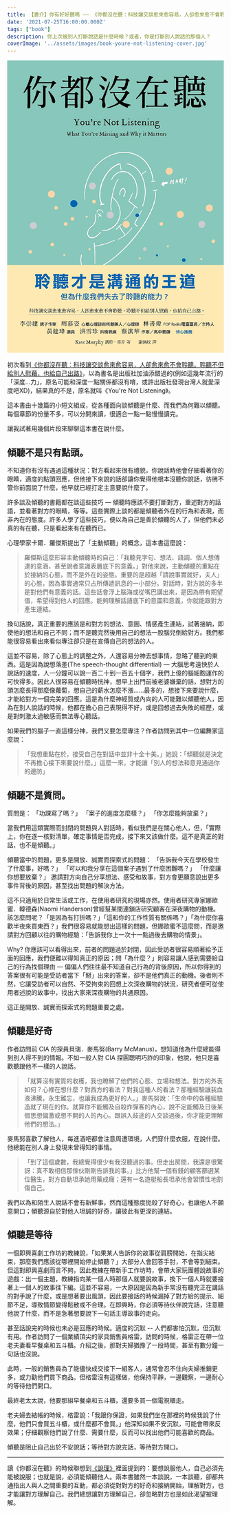 ```yaml
---
title: 【書介】你有好好聽嗎 –– 《你都沒在聽：科技讓交談愈來愈容易，人卻愈來愈不會聆聽。聆聽不但給別人慰藉，也給自己出路》
date: '2021-07-25T16:00:00.000Z'
tags: ["book"]
description: 你上次被別人打斷說話是什麼時候？或者，你是打斷別人說話的那個人？
coverImage: '../assets/images/book-youre-not-listening-cover.jpg'
---
```


![《你都沒在聽》書封](../assets/images/book-youre-not-listening-cover.jpg)

初次看到<a href="https://www.taaze.tw/apredir.html?150626301/https://www.taaze.tw/products/11100918546.html?" target="_blank">《你都沒在聽︰科技讓交談愈來愈容易，人卻愈來愈不會聆聽。聆聽不但給別人慰藉，也給自己出路》</a>，以為書名是出版社加油添醋過的(例如這幾年流行的「深度...力」，原名可能和深度一點關係都沒有唷，或許出版社發現台灣人就愛深度吧XD)，結果真的不是，原名就叫《You're Not Listening》。

這本書由十幾篇的小短文組成，從各種面向談傾聽是什麼、而我們為何難以傾聽。每個章節的份量不多，可以分開來讀，很適合一點一點慢慢讀完。

讓我試著用幾個片段來聊聊這本書在說什麼。

## 傾聽不是只有點頭。

不知道你有沒有遇過這種狀況：對方看起來很有禮貌，你說話時他會仔細看著你的眼睛，適度的點頭回應，但他接下來說的話卻讓你覺得他根本沒聽你說話，彷彿不管你前面說了什麼，他早就已經打定主意要說什麼了。

許多談及傾聽的書籍都在談這些技巧 –– 傾聽時應該不要打斷對方，重述對方的話語，並看著對方的眼睛，等等。這些實際上談的都是傾聽者外在的行為和表現，而非內在的態度。許多人學了這些技巧，便以為自己是善於傾聽的人了，但他們未必真的有在聽，只是看起來有在聽而已。

心理學家卡爾．羅傑斯提出了「主動傾聽」的概念，這本書這麼說：

> 羅傑斯這麼形容主動傾聽時的自己：「我聽見字句、想法、語調、個人想傳達的意涵，甚至說者意識表層底下的意義。」對他來說，主動傾聽的重點在於接納的心態，而不是外在的姿態。重要的是超越「請說事實就好，夫人」的心態，因為事實通常只占所傳遞訊息的一小部分。對話時，對方說的多半是對他們有意義的話。這些話會浮上腦海或從嘴巴講出來，是因為帶有期望值，希望得到他人的回應。能夠理解話語底下的意圖和意義，你就能跟對方產生連結。

換句話說，真正重要的應該是和對方的想法、意圖、情感產生連結，試著接納，即使他的想法和自己不同；而不是聽完然後用自己的想法一股腦兒倒給對方。我們都能很容易看出來看似專注卻只是在宣傳自己的想法的人。

這並不容易，除了心態上的調整之外，人還容易分神去想事情，忽略了聽到的東西。這是因為說想落差(The speech-thought differential) –– 大腦思考遠快於人說話的速度，人一分鐘可以說一百二十到一百五十個字，我們上億的腦細胞運作的可快得多。因此人很容易在傾聽時恍神，想早上出門前被老婆嫌棄的話，想對方的頭怎麼長得那麼像蘿蔔，想自己的薪水怎麼不漲......最多的，想接下來要說什麼，才能給對方一個完美的回應。這是為什麼神經質或內向的人可能難以傾聽他人，因為在別人說話的時候，他都在擔心自己表現得不好，或是回想過去失敗的經歷，或是對刺激太過敏感而無法專心聽話。

如果我們的腦子一直這樣分神，我們又要怎麼專注？作者訪問到其中一位編舞家這麼說：

>「我想重點在於，接受自己在對話中並非十全十美。」她說：「傾聽就是決定不再擔心接下來要說什麼。」這麼一來，才能讓「別人的想法和意見通過你的邊防」

## 傾聽不是質問。

質問是：
「功課寫了嗎？」
「案子的進度怎麼樣？」
「你怎麼能夠放棄？」

當我們用這類實際而封閉的問題與人對話時，看似我們是在關心他人，但，「實際上，你在逐一核對清單，確定事情是否完成，接下來又該做什麼。這不是真正的對話，也不是傾聽。」

傾聽當中的問題，更多是開放、誠實而探索式的問題：
「告訴我今天在學校發生了什麼事，好嗎？」
「可以和我分享在這個案子遇到了什麼困難嗎？」
「什麼讓你想要放棄？」
邀請對方向自己分享想法、感受和故事，對方會更願意說出更多事件背後的原因，甚至找出問題的解決方法。

這不只適用於日常生活或工作，在使用者研究的現場亦然。使用者研究專家娜歐蜜．韓德森(Naomi Handerson)曾經幫某間連鎖店研究顧客在深夜購物的動機。該怎麼問呢？「是因為有打折嗎？」「這和你的工作性質有關係嗎？」「為什麼你喜歡半夜來買東西？」我們很容易就能想出這樣的問題，但娜歐蜜不這麼問，而是邀請對方回顧以往的購物經驗：「告訴我你上一次十一點過後去購物的情景」。

Why? 你應該可以看得出來，前者的問題過於封閉，因此受訪者很容易順著給予正面的回應，我們便難以得知真正的原因；問「為什麼？」則容易讓人感到需要給自己的行為找個理由 –– 偏偏人們往往最不知道自己行為的背後原因，所以你得到的答案很有可能是受訪者當下「掰」出來的答案，卻不是他們真正的動機。後者則不然，它讓受訪者可以自然、不受拘束的回想上次深夜購物的狀況，研究者便可從使用者述說的故事中，找出大家來深夜購物的共通原因。

這正是開放、誠實而探索式的問題重要之處。

## 傾聽是好奇

作者訪問前 CIA 的探員貝瑞．麥馬努(Barry McManus)，想知道他為什麼總能得到別人得不到的情報。不如一般人對 CIA 探圓聰明巧詐的印象，他說，他只是喜歡聽跟他不一樣的人說話。

> 「就算沒有實質的收穫，我也瞭解了他們的心態、立場和想法。對方的外表如何？心裡在想什麼？對西方的看法？對我這種人的看法？那種經驗讓我血液沸騰，永生難忘，也讓我成為更好的人。」麥馬努說：「生命中的各種經驗造就了現在的你。就算你不能觸及自殺炸彈客的內心，說不定能觸及日後某個思想偏激或想不開的人的內心。跟誤入歧途的人交談過後，你才能更理解他們的想法。」

麥馬努喜歡了解他人，每進酒吧都會注意周遭環境，人們穿什麼衣服，在說什麼。他總能在別人身上發現未曾得知的事情。

> 「到了這個歲數，我總覺得很少有我沒聽過的事。但走出房間，我還是很驚訝：真不敢相信那傢伙剛剛告訴我的事。」比方他幫一個有錢的顧客篩選某位醫生，對方自動坦承她用藥成癮；還有一名遊艇船長坦承他會習慣性地割傷自己。

我們以為和陌生人說話不會有新鮮事，然而這種態度扼殺了好奇心，也讓他人不願意開口；傾聽源自於對他人坦誠的好奇，讓彼此有更深的連結。

## 傾聽是等待

一個即興喜劇工作坊的教練說，「如果某人告訴你的故事從肩膀開始，在指尖結束，那麼我們應該從哪裡開始停止傾聽？」大部分人會回答手肘，不會等到結束。但這對即興喜劇而言不夠，因此教練在帶新手工作坊時，會帶大家玩團體說故事的遊戲：出一個主題，教練指向某一個人時那個人就要說故事，換下一個人時就要接著上一個人的故事往下編。這並不容易，一大原因是因為新手常沒有聽完正在講話的對手說了什麼，或是想著要出風頭，因此要接話的時候漏掉了對方給的提示、細節不足，導致情節變得鬆散或不合理。在即興時，你必須等待伙伴說完話，注意聽他說了什麼，而不是急著想要說下一句話主導故事的走向。

甚至話說完的時候也未必是回應的時候。適度的沉默 -- 人們都害怕沉默，但沉默有用。作者訪問了一個業績頂尖的家具銷售員格雷，訪問的時候，格雷正在帶一位老夫妻看早餐桌和五斗櫃。介紹之後，那對夫婦猶豫了一段時間，甚至有數分鐘一句話也沒說。

此時，一般的銷售員為了能儘快成交接下一組客人，通常會忍不住向夫婦推銷更多，或力勸他們買下商品。但格雷沒有這樣做，他保持平靜，一邊觀察，一邊耐心的等待他們開口。

最終老太太說，他要那組早餐桌和五斗櫃，還要多買一個電視櫃走。

老夫婦去結帳的時候，格雷說：「我跟你保證，如果我們坐在那裡的時候我說了什麼，他們只會買五斗櫃，或什麼都不會買。」他深知如果不安沉默，可能會帶來反效果；仔細觀察他們說了什麼、需要什麼，反而可以找出他們可能喜歡的商品。

傾聽是阻止自己出於不安說話；等待對方說完話，等待對方開口。

---

讀《你都沒在聽》的時候聯想到[《說理》](https://yishan.toys/book-doesnt-hurt-to-ask/)裡面提到的：要想說服他人，自己必須先能被說服；也就是說，必須能傾聽他人。兩本書雖然一本談說，一本談聽，卻都共通指出人與人之間重要的互動，都必須從對對方的好奇和接納開始，理解對方，也才能讓對方理解自己。我們總想讓對方理解自己，卻忽略對方也是如此渴望被理解。

